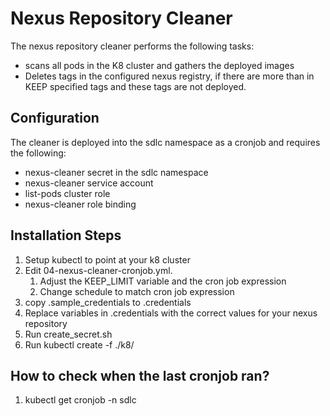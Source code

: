 # Nexus Repository Cleaner


The nexus repository cleaner performs the following tasks:
* scans all pods in the K8 cluster and gathers the deployed images
* Deletes tags in the configured nexus registry, if there are more than in KEEP specified tags and these tags are not deployed.

 
## Configuration
The cleaner is deployed into the sdlc namespace as a cronjob and requires the following:
* nexus-cleaner secret in the sdlc namespace 
* nexus-cleaner service account
* list-pods cluster role
* nexus-cleaner role binding


## Installation Steps
1. Setup kubectl to point at your k8 cluster
1. Edit 04-nexus-cleaner-cronjob.yml.
   1. Adjust the KEEP_LIMIT variable and the cron job expression
   1. Change schedule to match cron job expression
1. copy .sample_credentials to .credentials
1. Replace variables in .credentials with the correct values for your nexus repository
1. Run create_secret.sh   
1. Run kubectl create -f ./k8/


## How to check when the last cronjob ran?
1. kubectl get cronjob -n sdlc 

